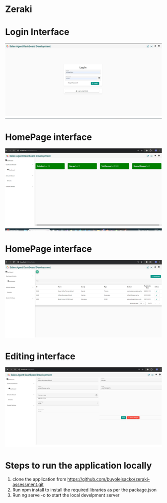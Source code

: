 # Zeraki

# Login Interface 

![Screenshot](./src/assets/images/login.PNG)

# HomePage interface 
![Screenshot](./src/assets/images/dashboard.PNG)

# HomePage interface 
![Screenshot](./src/assets/images/schools.PNG)
# Editing interface 
![Screenshot](./src/assets/images/details.PNG)


# Steps to run the application locally
  1. clone the application from  https://github.com/buyoleisacko/zeraki-assessment.git
  2. Run npm install to  install the required libraries as per the package.json
  3. Run ng serve -o to start  the local develpment server



